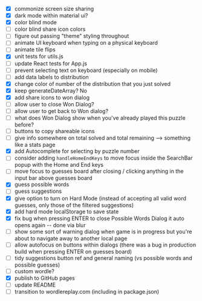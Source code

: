 * [x] commonize screen size sharing
* [x] dark mode within material ui?
* [x] color blind mode
* [ ] color blind share icon colors
* [ ] figure out passing "theme" styling throughout
* [ ] animate UI keyboard when typing on a physical keyboard
* [ ] animate tile flips
* [x] unit tests for utils.js
* [ ] update React tests for App.js
* [ ] prevent selecting text on keyboard (especially on mobile)
* [ ] add data labels to distribution
* [x] change color of number of the distribution that you just solved
* [x] keep generateDateArray? No
* [x] add share icons to won dialog
* [ ] allow user to close Won Dialog?
* [ ] allow user to get back to Won dialog?
* [ ] what does Won Dialog show when you've already played this puzzle before?
* [ ] buttons to copy shareable icons
* [ ] give info somewhere on total solved and total remaining --> something like a stats page
* [x] add Autocomplete for selecting by puzzle number
* [ ] consider adding `handleHomeEndKeys` to move focus inside the SearchBar popup with the Home and End keys
* [ ] move focus to guesses board after closing / clicking anything in the input bar above guesses board
* [x] guess possible words
* [ ] guess suggestions
* [x] give option to turn on Hard Mode (instead of accepting all valid word guesses, only those of the filtered suggestions)
* [x] add hard mode localStorage to save state
* [x] fix bug when pressing ENTER to close Possible Words Dialog it auto opens again -- done via blur
* [ ] show some sort of warning dialog when game is in progress but you're about to navigate away to another local page
* [ ] allow autofocus on buttons within dialogs (there was a bug in production build when pressing ENTER on guesses board)
* [ ] tidy suggestions button ref and general naming (vs possible words and possible guesses)
* [ ] custom wordle?
* [x] publish to GitHub pages
* [ ] update README
* [ ] transition to wordlereplay.com (including in package.json)
